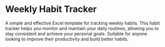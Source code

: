 # Weekly Habit Tracker
A simple and effective Excel template for tracking weekly habits. This habit tracker helps you monitor and maintain your daily routines, allowing you to stay consistent and achieve your personal goals. Suitable for anyone looking to improve their productivity and build better habits.
